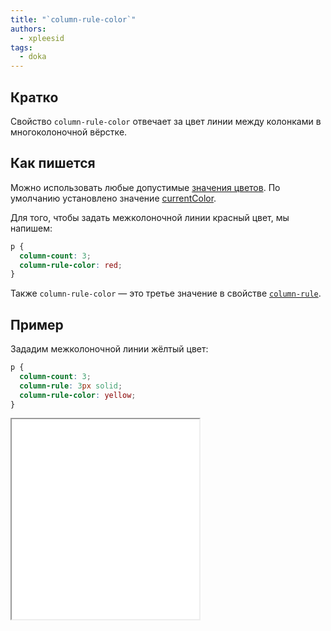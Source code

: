 ```yaml
---
title: "`column-rule-color`"
authors:
  - xpleesid
tags:
  - doka
---
```


## Кратко

Свойство `column-rule-color` отвечает за цвет линии между колонками в многоколоночной вёрстке.

## Как пишется

Можно использовать любые допустимые [значения цветов](/css/web-colors/). По умолчанию установлено значение [currentColor](/css/web-colors/#currentcolor).

Для того, чтобы задать межколоночной линии красный цвет, мы напишем:

```css
p {
  column-count: 3;
  column-rule-color: red;
}
```

Также `column-rule-color` — это третье значение в свойстве [`column-rule`](/css/column-rule).

## Пример

Зададим межколоночной линии жёлтый цвет:

```css
p {
  column-count: 3;
  column-rule: 3px solid;
  column-rule-color: yellow;
}
```


<iframe title="Пример для свойства column-rule-color" src="demos/basic/" height="320"></iframe>
